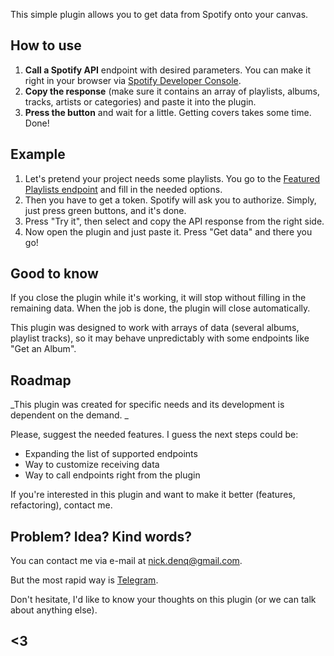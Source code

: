This simple plugin allows you to get data from Spotify onto your canvas. 

## **How to use**

1.  **Call a Spotify API** endpoint with desired parameters. You can make it right in your browser via [Spotify Developer Console](https://developer.spotify.com/console/).
2.  **Copy the response** (make sure it contains an array of playlists, albums, tracks, artists or categories) and paste it into the plugin.
3.  **Press the button** and wait for a little. Getting covers takes some time. Done!

## **Example**

1.  Let's pretend your project needs some playlists. You go to the [Featured Playlists endpoint](https://developer.spotify.com/console/get-featured-playlists) and fill in the needed options.
2.  Then you have to get a token. Spotify will ask you to authorize. Simply, just press green buttons, and it's done.
3.  Press "Try it", then select and copy the API response from the right side.
4.  Now open the plugin and just paste it. Press "Get data" and there you go!

## Good to know

If you close the plugin while it's working, it will stop without filling in the remaining data. When the job is done, the plugin will close automatically.

This plugin was designed to work with arrays of data (several albums, playlist tracks), so it may behave unpredictably with some endpoints like "Get an Album".

## Roadmap

_This plugin was created for specific needs and its development is dependent on the demand. _

Please, suggest the needed features. I guess the next steps could be:

*   Expanding the list of supported endpoints
*   Way to customize receiving data
*   Way to call endpoints right from the plugin

If you're interested in this plugin and want to make it better (features, refactoring), contact me.

## Problem? Idea? Kind words?

You can contact me via e-mail at [nick.denq@gmail.com](mailto:nick.denq@gmail.com?subject=Spotify%20to%20Figma).

But the most rapid way is [Telegram](http://t.me/qurle).

Don't hesitate, I'd like to know your thoughts on this plugin (or we can talk about anything else).

## <3

</div>
